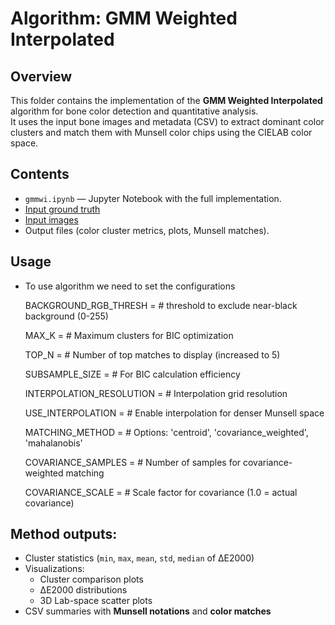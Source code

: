 # Algorithm: GMM Weighted Interpolated

## Overview
This folder contains the implementation of the **GMM Weighted Interpolated** algorithm for bone color detection and quantitative analysis.  
It uses the input bone images and metadata (CSV) to extract dominant color clusters and match them with Munsell color chips using the CIELAB color space.

## Contents
- `gmmwi.ipynb` — Jupyter Notebook with the full implementation.
- [Input ground truth](../../../color-detector/assets/real_converted.csv)
- [Input images](../../../bone-detector/assets/images/)
- Output files (color cluster metrics, plots, Munsell matches).

## Usage
 - To use algorithm we need to set the configurations

     BACKGROUND_RGB_THRESH = <int value>  # threshold to exclude near-black background (0-255)

     MAX_K = <int value>  # Maximum clusters for BIC optimization

     TOP_N = <int value>  # Number of top matches to display (increased to 5)

     SUBSAMPLE_SIZE = <int value>  # For BIC calculation efficiency

     INTERPOLATION_RESOLUTION = <int value> # Interpolation grid resolution

     USE_INTERPOLATION = <boolean value> # Enable interpolation for denser Munsell space

     MATCHING_METHOD = <str value>  # Options: 'centroid', 'covariance_weighted', 'mahalanobis'

     COVARIANCE_SAMPLES = <int value>  # Number of samples for covariance-weighted matching

     COVARIANCE_SCALE = <float value>  # Scale factor for covariance (1.0 = actual covariance)

## Method outputs:
- Cluster statistics (`min`, `max`, `mean`, `std`, `median` of ΔE2000)
- Visualizations:
  - Cluster comparison plots
  - ΔE2000 distributions
  - 3D Lab-space scatter plots
- CSV summaries with **Munsell notations** and **color matches**

